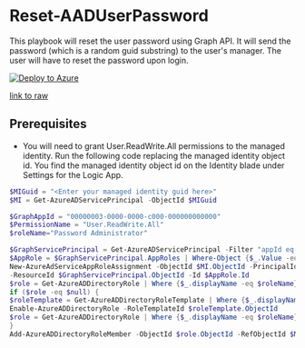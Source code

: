 # Reset-AADUserPassword

This playbook will reset the user password using Graph API.  It will send the password (which is a random guid substring) to the user's manager.  The user will have to reset the password upon login.  


[![Deploy to Azure](https://aka.ms/deploytoazurebutton)](https://portal.azure.com/#create/Microsoft.Template/uri/https%3A%2F%2Fraw.githubusercontent.com%2FAzure%2FAzure-Sentinel%2Fmaster%2FPlaybooks%2FReset-AADUserPassword%2Falert-trigger%2Fazuredeploy.json)


[link to raw](#https://raw.githubusercontent.com/Azure/Azure-Sentinel/master/Playbooks/Reset-AADUserPassword/alert-trigger/azuredeploy.json)




## Prerequisites

- You will need to grant User.ReadWrite.All permissions to the managed identity.  Run the following code replacing the managed identity object id.  You find the managed identity object id on the Identity blade under Settings for the Logic App.

```powershell
$MIGuid = "<Enter your managed identity guid here>"
$MI = Get-AzureADServicePrincipal -ObjectId $MIGuid

$GraphAppId = "00000003-0000-0000-c000-000000000000"
$PermissionName = "User.ReadWrite.All"
$roleName="Password Administrator"

$GraphServicePrincipal = Get-AzureADServicePrincipal -Filter "appId eq '$GraphAppId'"
$AppRole = $GraphServicePrincipal.AppRoles | Where-Object {$_.Value -eq $PermissionName -and $_.AllowedMemberTypes -contains "Application"}
New-AzureAdServiceAppRoleAssignment -ObjectId $MI.ObjectId -PrincipalId $MI.ObjectId `
-ResourceId $GraphServicePrincipal.ObjectId -Id $AppRole.Id
$role = Get-AzureADDirectoryRole | Where {$_.displayName -eq $roleName}
if ($role -eq $null) {
$roleTemplate = Get-AzureADDirectoryRoleTemplate | Where {$_.displayName -eq $roleName}
Enable-AzureADDirectoryRole -RoleTemplateId $roleTemplate.ObjectId
$role = Get-AzureADDirectoryRole | Where {$_.displayName -eq $roleName}
}
Add-AzureADDirectoryRoleMember -ObjectId $role.ObjectId -RefObjectId $MI.ObjectID
```
